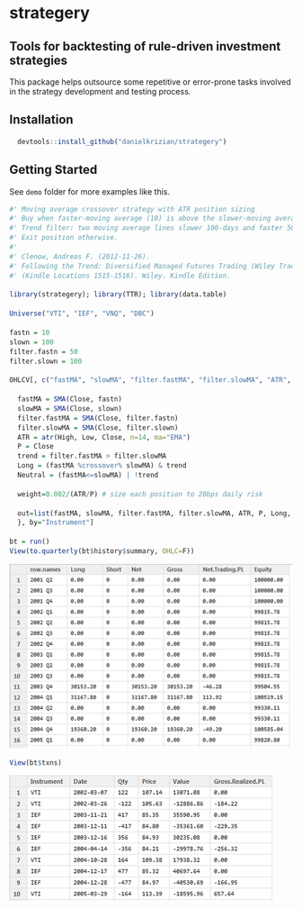 strategery
==========

## Tools for backtesting of rule-driven investment strategies

This package helps outsource some repetitive or error-prone tasks involved in 
the strategy development and testing process.

## Installation

```R
  devtools::install_github("danielkrizian/strategery")
```

## Getting Started

See `demo` folder for more examples like this.

```R
#' Moving average crossover strategy with ATR position sizing
#' Buy when faster-moving average (10) is above the slower-moving average (100)
#' Trend filter: two moving average lines slower 100-days and faster 50-days.
#' Exit position otherwise.
#'
#' Clenow, Andreas F. (2012-11-26).
#' Following the Trend: Diversified Managed Futures Trading (Wiley Trading) 
#' (Kindle Locations 1515-1516). Wiley. Kindle Edition. 

library(strategery); library(TTR); library(data.table)

Universe("VTI", "IEF", "VNQ", "DBC")

fastn = 10
slown = 100
filter.fastn = 50
filter.slown = 100

OHLCV[, c("fastMA", "slowMA", "filter.fastMA", "filter.slowMA", "ATR", "P", "Long", "Neutral","weight"):={
  
  fastMA = SMA(Close, fastn)
  slowMA = SMA(Close, slown)
  filter.fastMA = SMA(Close, filter.fastn)
  filter.slowMA = SMA(Close, filter.slown)
  ATR = atr(High, Low, Close, n=14, ma="EMA")
  P = Close
  trend = filter.fastMA > filter.slowMA
  Long = (fastMA %crossover% slowMA) & trend
  Neutral = (fastMA<=slowMA) | !trend
  
  weight=0.002/(ATR/P) # size each position to 20bps daily risk
  
  out=list(fastMA, slowMA, filter.fastMA, filter.slowMA, ATR, P, Long, Neutral, weight)
  }, by="Instrument"]

bt = run()
View(to.quarterly(bt$history$summary, OHLC=F))
```
![Equity](/screenshots/portfolio_summary.jpg?raw=true "Portfolio summary statistics, including equity value over time. Compressed to quarterly frequency.")
```R
View(bt$txns)
```
![Transactions](/screenshots/txns.jpg?raw=true "Portfolio transactions")